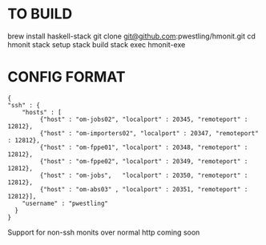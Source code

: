 # TO BUILD

brew install haskell-stack
git clone git@github.com:pwestling/hmonit.git
cd hmonit
stack setup
stack build
stack exec hmonit-exe <config file>


# CONFIG FORMAT

    {
    "ssh" : {
        "hosts" : [
             {"host" : "om-jobs02", "localport" : 20345, "remoteport" : 12812},
             {"host" : "om-importers02", "localport" : 20347, "remoteport" : 12812},
             {"host" : "om-fppe01", "localport" : 20348, "remoteport" : 12812},
             {"host" : "om-fppe02", "localport" : 20349, "remoteport" : 12812},
             {"host" : "om-jobs",   "localport" : 20350, "remoteport" : 12812},
             {"host" : "om-abs03" , "localport" : 20351, "remoteport" : 12812}],
        "username" : "pwestling"
      }
    }

Support for non-ssh monits over normal http coming soon

